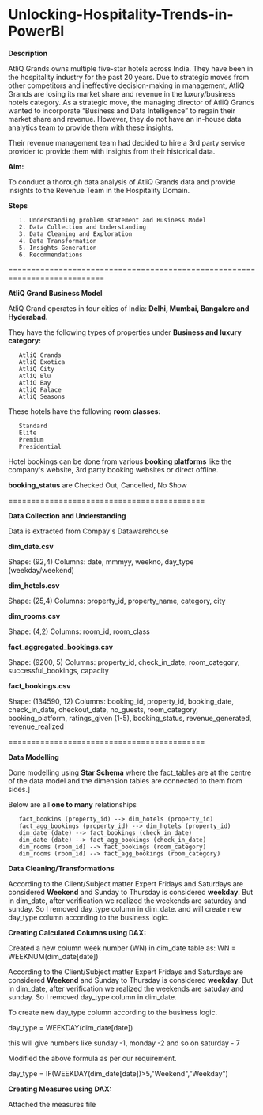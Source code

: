 # Unlocking-Hospitality-Trends-in-PowerBI

**Description**

AtliQ Grands owns multiple five-star hotels across India. They have been in the hospitality industry for the past 20 years. Due to strategic moves from other competitors and ineffective decision-making in management, AtliQ Grands are losing its market share and revenue in the luxury/business hotels category. As a strategic move, the managing director of AtliQ Grands wanted to incorporate “Business and Data Intelligence” to regain their market share and revenue. However, they do not have an in-house data analytics team to provide them with these insights.

Their revenue management team had decided to hire a 3rd party service provider to provide them with insights from their historical data.

**Aim:**

To conduct a thorough data analysis of AtliQ Grands data and provide insights to the Revenue Team in the Hospitality Domain.

**Steps**

       1. Understanding problem statement and Business Model
       2. Data Collection and Understanding
       3. Data Cleaning and Exploration
       4. Data Transformation
       5. Insights Generation
       6. Recommendations
===========================================================================

**AtliQ Grand Business Model**

AtliQ Grand operates in four cities of India:  **Delhi, Mumbai, Bangalore and Hyderabad.**

They have the following types of properties under **Business and luxury category:**

       AtliQ Grands
       AtliQ Exotica
       AtliQ City
       AtliQ Blu
       AtliQ Bay
       AtliQ Palace
       AtliQ Seasons

These hotels have the following **room classes:**

       Standard
       Elite
       Premium
       Presidential

Hotel bookings can be done from various **booking platforms** like the company's website, 3rd party booking websites or direct offline.

**booking_status** are Checked Out, Cancelled, No Show

===========================================

**Data Collection and Understanding**

Data is extracted from Compay's Datawarehouse

**dim_date.csv**

Shape: (92,4)
Columns: date, mmmyy, weekno, day_type (weekday/weekend)

**dim_hotels.csv**

Shape: (25,4)
Columns: property_id, property_name, category, city

**dim_rooms.csv**

Shape: (4,2)
Columns: room_id, room_class

**fact_aggregated_bookings.csv**

Shape: (9200, 5) Columns: property_id, check_in_date, room_category, successful_bookings, capacity

**fact_bookings.csv**

Shape: (134590, 12) Columns: booking_id, property_id, booking_date, check_in_date, checkout_date, no_guests, room_category, booking_platform, ratings_given (1-5), booking_status, revenue_generated, revenue_realized

===========================================

**Data Modelling**

Done modelling using **Star Schema** where the fact_tables are at the centre of the data model and the dimension tables are connected to them from sides.]

Below are all **one to many** relationships

       fact_bookins (property_id) --> dim_hotels (property_id)  
       fact_agg_bookings (property_id) --> dim_hotels (property_id)
       dim_date (date) --> fact_bookings (check_in_date)
       dim_date (date) --> fact_agg_bookings (check_in_date)
       dim_rooms (room_id) --> fact_bookings (room_category)
       dim_rooms (room_id) --> fact_agg_bookings (room_category)

**Data Cleaning/Transformations**

According to the Client/Subject matter Expert Fridays and Saturdays are considered **Weekend** and Sunday to Thursday is considered **weekday**. 
But in dim_date, after verification we realized the weekends are saturday and sunday. So I removed day_type column in dim_date.
and will create new day_type column according to the business logic.

**Creating Calculated Columns using DAX:**

Created a new column week number (WN) in dim_date table as:
WN = WEEKNUM(dim_date[date])

According to the Client/Subject matter Expert Fridays and Saturdays are considered **Weekend** and Sunday to Thursday is considered **weekday**. 
But in dim_date, after verification we realized the weekends are satuday and sunday. So I removed day_type column in dim_date.
 
To create new day_type column according to the business logic.

day_type = WEEKDAY(dim_date[date])

this will give numbers like sunday -1, monday -2 and so on saturday - 7

Modified the above formula as per our requirement.

day_type = IF(WEEKDAY(dim_date[date])>5,"Weekend","Weekday")

**Creating Measures using DAX:**

Attached the measures file


